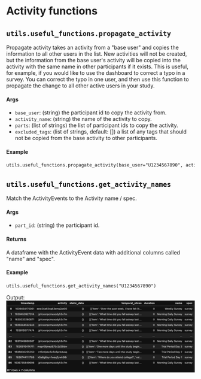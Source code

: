 # Activity functions

## `utils.useful_functions.propagate_activity`
Propagate activity takes an activity from a "base user" and copies the information to all other users in the list. New activities will not be created, but the information from the base user's activity will be copied into the activity with the same name in other participants if it exists. This is useful, for example, if you would like to use the dashboard to correct a typo in a survey. You can correct the typo in one user, and then use this function to propagate the change to all other active users in your study.

#### Args

- `base_user`: (string) the participant id to copy the activity from.
- `activity_name`: (string) the name of the activity to copy.
- `parts`: (list of strings) the list of participant ids to copy the activity.
- `excluded_tags`: (list of strings, default: []) a list of any tags that should not be copied from the base activity to other participants.

#### Example

```markdown
utils.useful_functions.propagate_activity(base_user="U1234567890", activity_name="Sleep Survey", parts=["U11111111", "U22222222"])
```


## `utils.useful_functions.get_activity_names`
Match the ActivityEvents to the Activity name / spec.

#### Args

- `part_id`: (string) the participant id.

#### Returns
A dataframe with the ActivityEvent data with additional columns called "name" and "spec".

#### Example

```markdown
utils.useful_functions.get_activity_names("U1234567890")
```
Output:
![](assets/activity_names.png)


